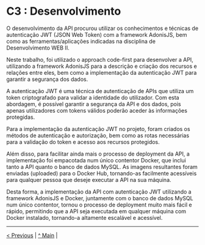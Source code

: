 # C3 : Desenvolvimento

O desenvolvimento da API procurou utilizar os conhecimentos e técnicas de autenticação JWT (JSON Web Token) com a framework AdonisJS, bem como as ferramentas/aplicações indicadas na disciplina de Desenvolvimento WEB II.

Neste trabalho, foi utilizado o approach code-first para desenvolver a API, utilizando a framework AdonisJS para a descrição e criação dos recursos e relações entre eles, bem como a implementação da autenticação JWT para garantir a segurança dos dados.

A autenticação JWT é uma técnica de autenticação de APIs que utiliza um token criptografado para validar a identidade do utilizador. Com esta abordagem, é possível garantir a segurança da API e dos dados, pois apenas utilizadores com tokens válidos poderão aceder às informações protegidas.

Para a implementação da autenticação JWT no projeto, foram criados os métodos de autenticação e autorização, bem como as rotas necessárias para a validação do token e acesso aos recursos protegidos.

Além disso, para facilitar ainda mais o processo de deployment da API, a implementação foi empacotada num único contentor Docker, que inclui tanto a API quanto o banco de dados MySQL. As imagens resultantes foram enviadas (uploaded) para o Docker Hub, tornando-as facilmente acessíveis para qualquer pessoa que deseje executar a API na sua máquina.

Desta forma, a implementação da API com autenticação JWT utilizando a framework AdonisJS e Docker, juntamente com o banco de dados MySQL num único contentor, tornou o processo de deployment muito mais fácil e rápido, permitindo que a API seja executada em qualquer máquina com Docker instalado, tornando-a altamente escalável e acessível.

---
[< Previous](c2.md) | [^ Main](../../../) |
